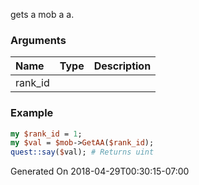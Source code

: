 gets a mob a a.
### Arguments
**Name**|**Type**|**Description**
:---|:---|:---
rank_id||

### Example

```perl
my $rank_id = 1;
my $val = $mob->GetAA($rank_id);
quest::say($val); # Returns uint
```


Generated On 2018-04-29T00:30:15-07:00
